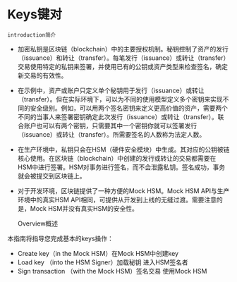 # Keys键对

    introduction简介

- 加密私钥是区块链（blockchain）中的主要授权机制。秘钥控制了资产的发行（issuance）和转让（transfer）。每笔发行（issuance）或转让（transfer）交易使用特定的私钥来签署，并使用已有的公钥或资产类型来检查签名，确定新交易的有效性。
- 在示例中，资产或账户只定义单个秘钥用于发行（issuance）或转让（transfer）。但在实际环境下，可以为不同的使用模型定义多个密钥来实现不同的安全级别。例如，可以用两个签名密钥来定义更高价值的资产，需要两个不同的当事人来签署密钥确定此次发行（issuance）或转让（transfer）。联合账户也可以有两个密钥，只需要其中一个密钥你就可以签署发行（issuance）或转让（transfer）。所需要签名的人数称为法定人数。
- 在生产环境中，私钥只会在HSM（硬件安全模块）中生成。其对应的公钥被链核心使用。在区块链（blockchain）中创建的发行或转让的交易都需要在HSM中进行签署。HSM对事务进行签名，而不会泄露私钥。签名成功，事务就会被提交到区块链上。
- 对于开发环境，区块链提供了一种方便的Mock HSM。Mock HSM API与生产环境中的真实HSM API相同，可提供从开发到上线的无缝过渡。需要注意的是，Mock HSM并没有真实HSM的安全性。



    Overview概述

本指南将指导您完成基本的keys操作：

- Create key（in the Mock HSM）在Mock HSM中创建key
- Load key （into the HSM Signer）加载秘钥 进入HSM签名者
- Sign transaction （with the Mock HSM）签名交易 使用Mock HSM